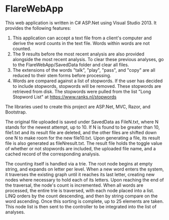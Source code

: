 # FlareWebApp

This web application is written in C# ASP.Net using Visual Studio 2013. It provides the following features:
1. This application can accept a text file from a client's computer and derive the word counts in the text file. Words within words are not counted.
2. The 9 results before the most recent analysis are also provided alongside the most recent analysis. To clear these previous analyses, go to the FlareWebApp/SavedData folder and clear all files.
3. The extensions of the words "talk", "play", "pass", and "copy" are all reduced to their stem forms before processing.
4. Words are compared against a list of stopwords. If the user has decided to include stopwords, stopwords will be removed. These stopwords are retrieved from disk. The stopwords were pulled from the list "Long Stopword List" at https://www.ranks.nl/stopwords

The libraries used to create this project are ASP.Net, MVC, Razor, and Bootstrap.

The original file uploaded is saved under SavedData as FileN.txt, where N stands for the newest attempt, up to 10. If N is found to be greater than 10, file1.txt and its result file are deleted, and the other files are shifted down one N to make room for the new file10.txt. Upon generating a file, its result file is also generated as fileNresult.txt. The result file holds the toggle value of whether or not stopwords are included, the uploaded file name, and a cached record of the corresponding analysis.

The counting itself is handled via a trie. The root node begins at empty string, and expands on letter per level. When a new word enters the system, it traverses the existing graph until it reaches its last letter, creating new nodes where necessary to hold each of its letters. Upon reaching the end of the traversal, the node's count is incremented. When all words are processed, the entire trie is traversed, with each node placed into a list. LINQ orders by the count descending, and then by string compare on the word ascending. Once this sorting is complete, up to 25 elements are taken. This node list is then sent to the controller to be integrated into the list of analyses.
